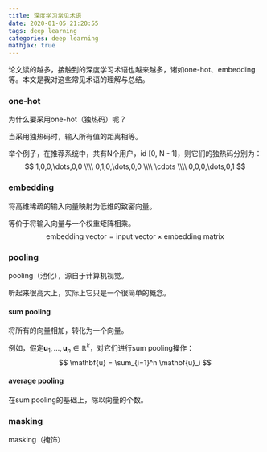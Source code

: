 ```yaml
---
title: 深度学习常见术语
date: 2020-01-05 21:20:55
tags: deep learning
categories: deep learning
mathjax: true
---
```


论文读的越多，接触到的深度学习术语也越来越多，诸如one-hot、embedding等。本文是我对这些常见术语的理解与总结。

<!--more-->

### one-hot

为什么要采用one-hot（独热码）呢？

当采用独热码时，输入所有值的距离相等。

举个例子，在推荐系统中，共有N个用户，id [0, N - 1]，则它们的独热码分别为：
$$
1,0,0,\dots,0,0 \\\\
0,1,0,\dots,0,0 \\\\
\cdots \\\\
0,0,0,\dots,0,1
$$

### embedding

将高维稀疏的输入向量映射为低维的致密向量。

等价于将输入向量与一个权重矩阵相乘。
$$
\mathrm{embedding\ vector} = \mathrm{input\ vector \times embedding\ matrix}
$$

### pooling

pooling（池化），源自于计算机视觉。

听起来很高大上，实际上它只是一个很简单的概念。

#### sum pooling

将所有的向量相加，转化为一个向量。

例如，假定$\mathbf{u}_1, \dots, \mathbf{u}_n \in \mathbb{R}^k$，对它们进行sum pooling操作：
$$
\mathbf{u} = \sum_{i=1}^n \mathbf{u}_i
$$

#### average pooling

在sum pooling的基础上，除以向量的个数。

### masking

masking（掩饰）




